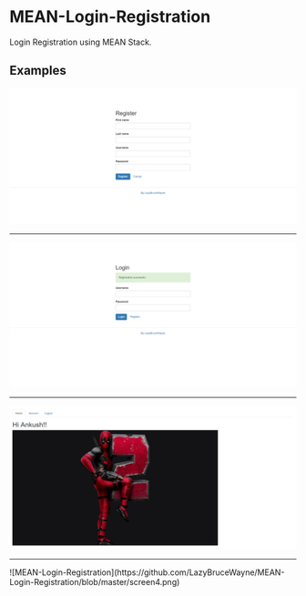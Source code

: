 # MEAN-Login-Registration
Login Registration using MEAN Stack.

## Examples
![MEAN-Login-Registration](https://github.com/LazyBruceWayne/MEAN-Login-Registration/blob/master/screen1.png)
<hr>

![MEAN-Login-Registration](https://github.com/LazyBruceWayne/MEAN-Login-Registration/blob/master/screen2.png)

<hr>

![MEAN-Login-Registration](https://github.com/LazyBruceWayne/MEAN-Login-Registration/blob/master/screen3.png)

<hr>
![MEAN-Login-Registration](https://github.com/LazyBruceWayne/MEAN-Login-Registration/blob/master/screen4.png)
